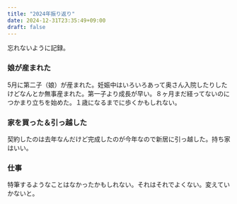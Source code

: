 ```yaml
---
title: "2024年振り返り"
date: 2024-12-31T23:35:49+09:00
draft: false
---
```


忘れないように記録。

### 娘が産まれた

5月に第二子（娘）が産まれた。妊娠中はいろいろあって奥さん入院したりしたけどなんとか無事産まれた。第一子より成長が早い。８ヶ月まだ経ってないのにつかまり立ちを始めた。１歳になるまでに歩くかもしれない。

### 家を買った＆引っ越した

契約したのは去年なんだけど完成したのが今年なので新居に引っ越した。持ち家はいい。

### 仕事

特筆するようなことはなかったかもしれない。それはそれでよくない。変えていかないと。
